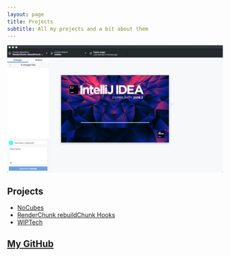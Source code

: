 ```yaml
---
layout: page
title: Projects
subtitle: All my projects and a bit about them
---
```


![alt text](/projects/modding.png "Modding")

## Projects
- [NoCubes](/projects/nocubes/)
- [RenderChunk rebuildChunk Hooks](/projects/renderchunk-rebuildchunk-hooks/)
- [WIPTech](/projects/wiptech/)
## [My GitHub](https://github.com/Cadiboo/)
